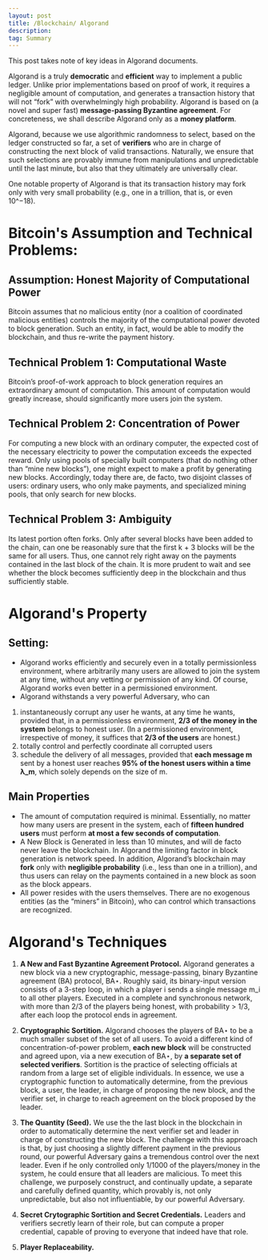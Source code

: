 ```yaml
---
layout: post
title: /Blockchain/ Algorand
description:
tag: Summary
---
```


This post takes note of key ideas in Algorand documents.

Algorand is a truly **democratic** and **efficient** way to implement a public ledger. Unlike prior implementations based on proof of work, it requires a negligible amount of computation, and generates a transaction history that will not “fork” with overwhelmingly high probability. Algorand is based on (a novel and super fast) **message-passing Byzantine agreement**. For concreteness, we shall describe Algorand only as a **money platform**.

Algorand, because we use algorithmic randomness to select, based on the ledger constructed so far, a set of **verifiers** who are in charge of constructing the next block of valid transactions. Naturally, we ensure that such selections are provably immune from manipulations and unpredictable until the last minute, but also that they ultimately are universally clear.

One notable property of Algorand is that its transaction history may fork only with very small probability (e.g., one in a trillion, that is, or even 10^−18).

# Bitcoin's Assumption and Technical Problems:

## Assumption: Honest Majority of Computational Power

Bitcoin assumes that no malicious entity (nor a coalition of coordinated malicious entities) controls the majority of the computational power devoted to block generation. Such an entity, in fact, would be able to modify the blockchain, and thus re-write the payment history.

## Technical Problem 1: Computational Waste

Bitcoin’s proof-of-work approach to block generation requires an extraordinary amount of computation. This amount of computation would greatly increase, should significantly more users join the system.

## Technical Problem 2: Concentration of Power

For computing a new block with an ordinary computer, the expected cost of the necessary electricity to power the computation exceeds the expected reward. Only using pools of specially built computers (that do nothing other than “mine new blocks”), one might expect to make a profit by generating new blocks. Accordingly, today there are, de facto, two disjoint classes of users: ordinary users, who only make payments, and specialized mining pools, that only search for new blocks.

## Technical Problem 3: Ambiguity

Its latest portion often forks.  Only after several blocks have been added to the chain, can one be reasonably sure that the first k + 3 blocks will be the same for all users. Thus, one cannot rely right away on the payments contained in the last block of the chain. It is more prudent to wait and see whether the block becomes sufficiently deep in the blockchain and thus sufficiently stable.

# Algorand's Property

## Setting:
* Algorand works efficiently and securely even in a totally permissionless environment, where arbitrarily many users are allowed to join the system at any time, without any vetting or permission of any kind. Of course, Algorand works even better in a permissioned environment.
* Algorand withstands a very powerful Adversary, who can
1. instantaneously corrupt any user he wants, at any time he wants, provided that, in a permissionless environment, **2/3 of the money in the system** belongs to honest user. (In a permissioned environment, irrespective of money, it suffices that **2/3 of the users** are honest.)
2. totally control and perfectly coordinate all corrupted users
3. schedule the delivery of all messages, provided that **each message m** sent by a honest user reaches **95% of the honest users within a time λ_m**, which solely depends on the size of m.

## Main Properties
* The amount of computation required is minimal. Essentially, no matter how many users are present in the system, each of **fifteen hundred users** must perform **at most a few seconds of computation**.
* A New Block is Generated in less than 10 minutes, and will de facto never leave the blockchain. In Algorand the limiting factor in block generation is network speed. In addition, Algorand’s blockchain may **fork** only with **negligible probability** (i.e., less than one in a trillion), and thus users can relay on the payments contained in a new block as soon as the block appears.
* All power resides with the users themselves. There are no exogenous entities (as the “miners” in Bitcoin), who can control which transactions are recognized.

# Algorand's Techniques

1. **A New and Fast Byzantine Agreement Protocol.** Algorand generates a new block via a new cryptographic, message-passing, binary Byzantine agreement (BA) protocol, BA⋆. Roughly said, its binary-input version consists of a 3-step loop, in which a player i sends a single message m_i to all other players. Executed in a complete and synchronous network, with more than 2/3 of the players being honest, with probability > 1/3, after each loop the protocol ends in agreement.

2. **Cryptographic Sortition.** Algorand chooses the players of BA⋆ to be a much smaller subset of the set of all users. To avoid a different kind of concentration-of-power problem, **each new block** will be constructed and agreed upon, via a new execution of BA⋆, by **a separate set of selected verifiers**. Sortition is the practice of selecting officials at random from a large set of eligible individuals. In essence, we use a cryptographic function to automatically determine, from the previous block, a user, the leader, in charge of proposing the new block, and the verifier set, in charge to reach agreement on the block proposed by the leader. 

3. **The Quantity (Seed).** We use the the last block in the blockchain in order to automatically determine the next verifier set and leader in charge of constructing the new block. The challenge with this approach is that, by just choosing a slightly different payment in the previous round, our powerful Adversary gains a tremendous control over the next leader. Even if he only controlled only 1/1000 of the players/money in the system, he could ensure that all leaders are malicious. To meet this challenge, we purposely construct, and continually update, a separate and carefully defined quantity, which provably is, not only unpredictable, but also not influentiable, by our powerful Adversary.

4. **Secret Crytographic Sortition and Secret Credentials.** Leaders and verifiers secretly learn of their role, but can compute a proper credential, capable of proving to everyone that indeed have that role.

5. **Player Replaceability.** 

